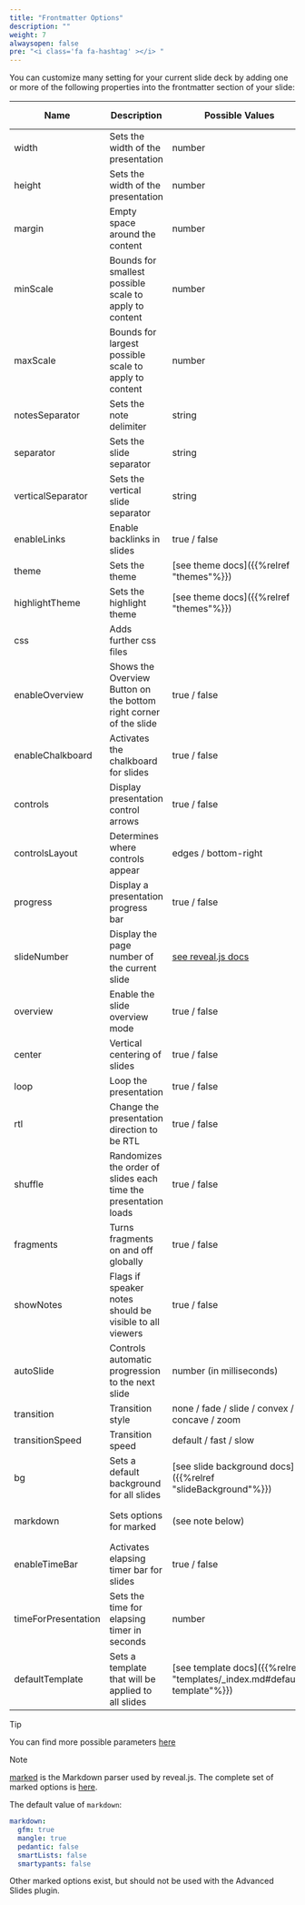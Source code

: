 ```yaml
---
title: "Frontmatter Options"
description: ""
weight: 7
alwaysopen: false
pre: "<i class='fa fa-hashtag' ></i> "
---
```


You can customize many setting for your current slide deck by adding one or more of the following properties into the frontmatter section of your slide:

| Name | Description | Possible Values | Default Value |
| ------------ | ------------ | ------------ | ------------ |
| width | Sets the width of the presentation | number | 960 |
| height | Sets the width of the presentation | number | 700 |
| margin | Empty space around the content | number | 0.04 |
| minScale | Bounds for smallest possible scale to apply to content | number | 0.2 |
| maxScale | Bounds for largest possible scale to apply to content | number | 2.0 |
| notesSeparator | Sets the note delimiter | string | note: |
| separator | Sets the slide separator | string | ^( ?\| )---( ?\| )$ |
| verticalSeparator | Sets the vertical slide separator | string | ^( ?\| )--( ?\| )$ |
| enableLinks | Enable backlinks in slides | true / false | false |
| theme | Sets the theme | [see theme docs]({{%relref "themes"%}}) | black |
| highlightTheme | Sets the highlight theme | [see theme docs]({{%relref "themes"%}}) | zenburn |
| css | Adds further css files |  | [] |
| enableOverview | Shows the Overview Button on the bottom right corner of the slide | true / false | false |
| enableChalkboard | Activates the chalkboard for slides | true / false | false |
| controls | Display presentation control arrows | true / false | true |
| controlsLayout | Determines where controls appear | edges / bottom-right | bottom-right |
| progress | Display a presentation progress bar | true / false | true |
| slideNumber | Display the page number of the current slide | [see reveal.js docs](https://revealjs.com/config/) | false |
| overview | Enable the slide overview mode | true / false | true |
| center | Vertical centering of slides | true / false | true |
| loop | Loop the presentation | true / false | false |
| rtl | Change the presentation direction to be RTL | true / false | false |
| shuffle | Randomizes the order of slides each time the presentation loads | true / false | false |
| fragments | Turns fragments on and off globally | true / false | true |
| showNotes | Flags if speaker notes should be visible to all viewers | true / false | false |
| autoSlide | Controls automatic progression to the next slide | number (in milliseconds) | 0 |
| transition | Transition style | none / fade / slide / convex / concave / zoom | slide |
| transitionSpeed | Transition speed | default / fast / slow | default |
| bg | Sets a default background for all slides | [see slide background docs]({{%relref "slideBackground"%}}) | '#ffffff' |
| markdown | Sets options for marked | (see note below) | (see note below) |
| enableTimeBar | Activates elapsing timer bar for slides | true / false | false |
| timeForPresentation | Sets the time for elapsing timer in seconds | number | 120 |
| defaultTemplate | Sets a template that will be applied to all slides | [see template docs]({{%relref "templates/_index.md#default-template"%}}) | null |


> [!TIP]
> You can find more possible parameters [here](https://revealjs.com/config/)

> [!NOTE]
> [marked](https://marked.js.org/) is the Markdown parser used by reveal.js.
> The complete set of marked options is [here](https://marked.js.org/using_advanced#options).

The default value of `markdown`:
```yaml
markdown:
  gfm: true
  mangle: true
  pedantic: false
  smartLists: false
  smartypants: false
```

Other marked options exist, but should not be used with the Advanced Slides plugin.

